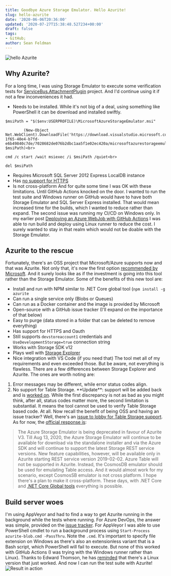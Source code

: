 ```yaml
---
title: Goodbye Azure Storage Emulator. Hello Azurite!
slug: hello-azurite
date: '2020-06-06T20:36:00'
updated: '2020-07-27T15:38:48.527234+00:00'
draft: false
tags:
- GitHub;
author: Sean Feldman
---
```

![hello Azurite][1]
## Why Azurite?
For a long time, I was using Storage Emulator to execute some verification tests for [ServiceBus.AttachmentPlugin](https://github.com/SeanFeldman/ServiceBus.AttachmentPlugin) project. And I'd continue using it if not a few inconveniences it had.
- Needs to be installed. While it's not big of a deal, using something like PowerShell it can be download and installed swiftly.
  
```
$msiPath = "$($env:USERPROFILE)\MicrosoftAzureStorageEmulator.msi"
        (New-Object Net.WebClient).DownloadFile('https://download.visualstudio.microsoft.com/download/pr/e9476781-1f65-40e4-b7fd-e6b49840c7de/7028682de076b2dbc1aa5f1e02ec420a/microsoftazurestorageemulator.msi', $msiPath)<br>
cmd /c start /wait msiexec /i $msiPath /quiet<br>
del $msiPath
```
- Requires Microsoft SQL Server 2012 Express LocalDB instance
- Has [no support for HTTPS](https://docs.microsoft.com/en-us/azure/storage/common/storage-use-emulator#authenticating-requests-against-the-storage-emulator)
- Is not cross-platform
And for quite some time I was OK with these limitations. Until GitHub Actions knocked on the door.
I wanted to run the test suite and Windows runner on GitHub would have to have both Storage Emulator and SQL Server Express installed. That would mean increased time for the builds, which I wanted to reduce rather than expand. The second issue was running my CI/CD on Windows only. In my earlier post [Deploying an Azure WebJob with GitHub Actions](https://weblogs.asp.net/sfeldman/azure-webjob-with-github-action) I was able to run build and deploy using Linux runner to reduce the cost. I surely wanted to stay in that realm which would not be doable with the Storage Emulator.
## Azurite to the rescue
Fortunately, there's an OSS project that Microsoft/Azure supports now and that was Azurite. Not only that, it's now the first option [recommended by Microsoft](https://docs.microsoft.com/en-us/azure/storage/common/storage-use-azurite). And it surely looks like as if the investment is going into this tool rather than the Storage Emulator. Some of the benefits of this new tool are:
- Install and run with NPM similar to .NET Core global tool (`npm install -g azurite`
- Can run a single service only (Blobs or Queues)
- Can run as a Docker container and the image is provided by Microsoft
- Open-source with a GitHub issue tracker (I'll expand on the importance of that below)
- Easy to purge (data stored in a folder that can be deleted to remove everything)
- Has support for HTTPS and Oauth
- Still supports `devstoreaccount1` credentials and `UseDevelopmentStorage=true` connection string
- Works with Storage SDK v12
- Plays well with [Storage Explorer](https://azure.microsoft.com/en-us/features/storage-explorer/)
- Nice integration with VS Code (if you need that)
The tool met all of my requirements and even exceeded those. But be aware, not everything is flawless. There are a few differences between Storage Explorer and Azurite. The ones are worth noting are:
1. Error messages may be different, while error status codes align.
2. No support for Table Storage. \*\*Update\*\*: support will be added back and is [worked on][2].
While the first discrepancy is not as bad as you might think, after all, status codes matter more, the second limitation is substantial. It means the tool cannot be used to verify Table Storage based code. At all. Now recall the benefit of being OSS and having an issue tracker? Well, there's an [issue to lobby for Table Storage support](https://github.com/Azure/Azurite/issues/428). As for now, the [official response is](https://github.com/Azure/Azurite/issues/253#issuecomment-524146020):
> The Azure Storage Emulator is being deprecated in favour of Azurite V3. Till Aug 13, 2020, the Azure Storage Emulator will continue to be available for download via the standalone installer and via the Azure SDK and will continue to support the latest Storage REST service versions. New feature capabilities, however, will be available only in Azurite starting REST service version 2019-02-02. Azure Table will not be supported in Azurite. Instead, the CosmosDB emulator should be used for emulating Table access.
And it would almost work for my scenario, except CosmosSB emulator is not cross platform. I hope there's a plan to make it cross-platform. These days, with .NET Core and [.NET Core Global tools](https://docs.microsoft.com/en-us/dotnet/core/tools/global-tools) everything is possible.
## Build server woes
I'm using AppVeyor and had to find a way to get Azurite running in the background while the tests where running.
For Azure DevOps, the answer was simple, provided on the [issue tracker](https://github.com/Azure/Azurite/issues/382).
For AppVeyor I was able to use PowerShell cmdlet to run a background process using `Start-Process azurite-blob.cmd -PassThru`. Note the `.cmd`. It's important to specify file extension on Windows as there's also an extensionless variant that is a Bash script, which PowerShell will fail to execute.
But none of this worked with GitHub Actions (I was trying with the Windows runner rather than Linux). Thanks to Edward Thomson, he has [reminded](https://github.com/Azure/Azurite/issues/451#issuecomment-639398801) that there's a Linux version that just worked.
And now I can run the test suite with Azurite!
![Result in action][3]

[1]: https://aspblogs.blob.core.windows.net:443/media/sfeldman/2020/hello-azurite/image-1.png
[2]: https://github.com/Azure/Azurite/issues/428#issuecomment-664213293
[3]: https://aspblogs.blob.core.windows.net:443/media/sfeldman/2020/hello-azurite/image.png


